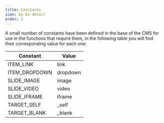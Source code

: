 ```yaml
---
title: Constants
icon: bx bx-detail
order: 1
---
```


A small number of constants have been defined in the base of the CMS for use in the functions that require them, in the following table you will find their corresponding value for each one:

| Constant | Value |
| ----------- | ---------- |
| ITEM_LINK | link |
| ITEM_DROPDOWN | dropdown |
| SLIDE_IMAGE | image |
| SLIDE_VIDEO | video |
| SLIDE_IFRAME | iframe |
| TARGET_SELF | _self |
| TARGET_BLANK | _blank |
